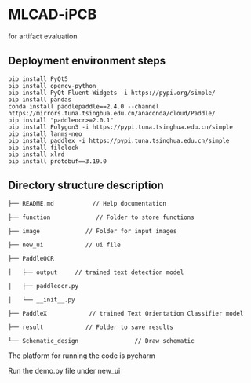 # MLCAD-iPCB
for artifact evaluation
## Deployment environment steps

```
pip install PyQt5
pip install opencv-python
pip install PyQt-Fluent-Widgets -i https://pypi.org/simple/
pip install pandas
conda install paddlepaddle==2.4.0 --channel https://mirrors.tuna.tsinghua.edu.cn/anaconda/cloud/Paddle/
pip install "paddleocr>=2.0.1"
pip install Polygon3 -i https://pypi.tuna.tsinghua.edu.cn/simple
pip install lanms-neo
pip install paddlex -i https://pypi.tuna.tsinghua.edu.cn/simple
pip install filelock
pip install xlrd
pip install protobuf==3.19.0
```


## Directory structure description
    ├── README.md           // Help documentation
    
    ├── function             // Folder to store functions
    
    ├── image             // Folder for input images
    
    ├── new_ui            // ui file
    
    ├── PaddleOCR            
    
    │   ├── output     // trained text detection model
    
    │   ├── paddleocr.py  
    
    │   └── __init__.py
    
    ├── PaddleX            // trained Text Orientation Classifier model
    
    ├── result            // Folder to save results
    
    └── Schematic_design                // Draw schematic

The platform for running the code is pycharm

Run the demo.py file under new_ui
